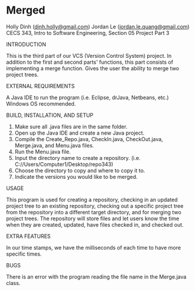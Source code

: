 # Merged

Holly Dinh (dinh.holly@gmail.com)
Jordan Le (jordan.le.quang@gmail.com)
CECS 343, Intro to Software Engineering, Section 05
Project Part 3

INTRODUCTION

This is the third part of our VCS (Version Control System) project. In addition to the first and second parts' functions, this part consists of implementing a merge function. Gives the user the ability to merge two project trees.


EXTERNAL REQUIREMENTS

A Java IDE to run the program (i.e. Eclipse, drJava, Netbeans, etc.)
Windows OS recommended.


BUILD, INSTALLATION, AND SETUP

1) Make sure all .java files are in the same folder.
2) Open up the Java IDE and create a new Java project.
3) Compile the Create_Repo.java, CheckIn.java, CheckOut.java, Merge.java, and Menu.java files.
4) Run the Menu.java file.
5) Input the directory name to create a repository. (i.e. C://Users/Computer1/Desktop/repo343)
6) Choose the directory to copy and where to copy it to.
7) Indicate the versions you would like to be merged.


USAGE

This program is used for creating a repository, checking in an updated project tree to an existing repository, checking out a specific project tree from the repository into a different target directory, and for merging two project trees. The repository will store files and let users know the time when they are created, updated, have files checked in, and checked out. 


EXTRA FEATURES

In our time stamps, we have the milliseconds of each time to have more specific times.


BUGS

There is an error with the program reading the file name in the Merge.java class.
